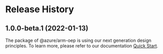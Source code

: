 # Release History
    
## 1.0.0-beta.1 (2022-01-13)

The package of @azure/arm-oep is using our next generation design principles. To learn more, please refer to our documentation [Quick Start](https://aka.ms/js-track2-quickstart).
